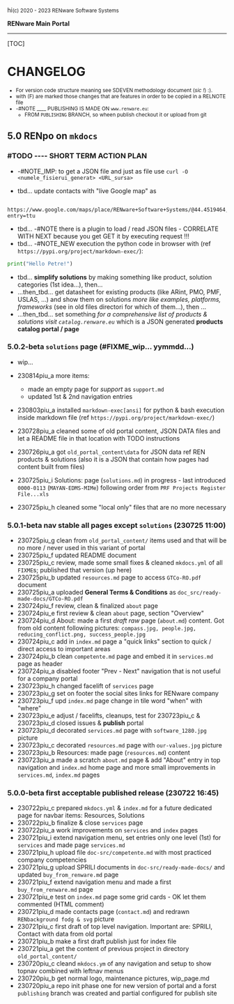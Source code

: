 hi<small>(c) 2020 - 2023 RENware Software Systems</small>

**RENware Main Portal**

***

[TOC]

# CHANGELOG

<small>

* For version code structure meaning see SDEVEN methodology document (*sic !*) :).
* with (F) are marked those changes that are features in order to be copied in a RELNOTE file
* -#NOTE ____ PUBLISHING IS MADE ON `www.renware.eu`:
    * FROM `PUBLISHING` BRANCH, so wheen publish checkout it or upload from git
</small>





## 5.0 RENpo on `mkdocs`


### #TODO ---- SHORT TERM ACTION PLAN

* -#NOTE_IMP: to get a JSON file and just as file use `curl -O <numele_fisierui_generat> <URL_sursa>`

* tbd... update contacts with "live Google map" as
```
  https://www.google.com/maps/place/RENware+Software+Systems/@44.4519464,26.0751612,17z/data=!4m14!1m7!3m6!1s0x40b2013b07bb7829:0x4462bb2d41149c9a!2sRENware+Software+Systems!8m2!3d44.4519426!4d26.0777361!16s%2Fg%2F11lgxx22nz!3m5!1s0x40b2013b07bb7829:0x4462bb2d41149c9a!8m2!3d44.4519426!4d26.0777361!16s%2Fg%2F11lgxx22nz?entry=ttu
```

* tbd... -#NOTE there is a plugin to load / read JSON files - CORRELATE WITH NEXT because you get GET it by executing request !!!
* tbd... -#NOTE_NEW execution the python code in browser with (ref `https://pypi.org/project/markdown-exec/`):
```python exec="on"
print("Hello Petre!")
```


* tbd... **simplify solutions** by making something like product, solution categories (1st idea...), then...
* ...then_tbd... get datasheet for existing products (like ARint, PMO, PMF, USLAS, ...) and show them on solutions *more like examples, platforms, frameworks* (see in old files directori for which of them...), then ...
* ...then_tbd... set something *for a comprehensive list of products & solutions visit `catalog.renware.eu`* which is a JSON generated **products catalog portal / page**







### 5.0.2-beta `solutions` page (#FIXME_wip... yymmdd...)

* wip...

* 230814piu_a more items:
    * made an empty page for *support* as `support.md`
    * updated 1st & 2nd navigation entries
* 230803piu_a installed `markdown-exec[ansi]` for python & bash execution inside markdown file (ref `https://pypi.org/project/markdown-exec/`)
* 230728piu_a cleaned some of old portal content, JSON DATA files and let a README file in that location with TODO instructions
* 230726piu_a got `old_portal_content\data` for JSON data ref REN products & solutions (also it is a JSON that contain how pages had content built from files)
* 230725piu_i Solutions: page (`solutions.md`) in progress - last introduced `0000-0113` (`MAYAN-EDMS-MIMe`) following order from `PRF Projects Register File...xls`
* 230725piu_h cleaned some "local only" files that are no more necessary




### 5.0.1-beta nav stable all pages except `solutions` (230725 11:00)

* 230725piu_g clean from `old_portal_content/` items used and that will be no more / never used in this variant of portal
* 230725piu_f updated README document
* 230725piu_c review, made some small fixes & cleaned `mkdocs.yml` of all `FIXME`s; published that version (up here)
* 230725piu_b updated `resources.md` page to access `GTCo-RO.pdf` document
* 230725piu_a uploaded **General Terms & Conditions** as `doc_src/ready-made-docs/GTCo-RO.pdf`
* 230724piu_f review, clean & finalized `about` page
* 230724piu_e first review & clean `about` page, section "Overview"
* 230724piu_d About: made a first *draft raw* page (`about.md`) content. Got from old content following pictures: `compass.jpg, people.jpg, reducing_conflict.png, success_people.jpg`
* 230724piu_c add in `index.md` page a "quick links" section to quick / direct access to important areas
* 230724piu_b clean `competente.md` page and embed it in `services.md` page as header
* 230724piu_a disabled footer "Prev - Next" navigation that is not useful for a company portal
* 230723piu_h changed facelift of `services` page
* 230723piu_g set on footer the social sites links for RENware company
* 230723piu_f upd `index.md` page change in tile word "when" with "where"
* 230723piu_e adjust / facelifts, cleanups, test for 230723piu_c & 230723piu_d closed issues & **publish** portal
* 230723piu_d decorated `services.md` page with `software_1280.jpg` picture
* 230723piu_c decorated `resources.md` page with `our-values.jpg` picture
* 230723piu_b Resources: made page (`resources.md`) content
* 230723piu_a made a scratch `about.md` page & add "About" entry in top navigation and `index.md` home page and more small improvements in `services.md`, `index.md` pages




### 5.0.0-beta first acceptable published release (230722 16:45)

* 230722piu_c prepared `mkdocs.yml` & `index.md` for a future dedicated page for navbar items: Resources, Solutions
* 230722piu_b finalize & close `services` page
* 230722piu_a work improvements on `services` and `index` pages
* 230721piu_i extend navigation menu, set entries only one level (1st) for `services` and made page `services.md`
* 230721piu_h upload file `doc-src/competente.md` with most practiced company competencies
* 230721piu_g upload SPRILI documents in `doc-src/ready-made-docs/` and updated `buy_from_renware.md` page
* 230721piu_f extend navigation menu and made a first `buy_from_renware.md` page
* 230721piu_e test on `index.md` page some grid cards - OK let them commented (HTML comment)
* 230721piu_d made contacts page (`contact.md`) and redrawn `RENbackground fodg & svg` picture
* 230721piu_c first draft of top level navigation. Important are: SPRILI, Contact with data from old portal
* 230721piu_b make a first draft publish just for index file
* 230721piu_a get the content of previous project in directory `old_portal_content/`
* 230720piu_c cleand `mkdocs.ym` of any navigation and setup to show topnav combined with leftnav menus
* 230720piu_b get normal logo, maintenance pictures, wip_page.md
* 230720piu_a repo init phase one for new version of portal and a forst `publishing` branch was created and partial configured for publish site



